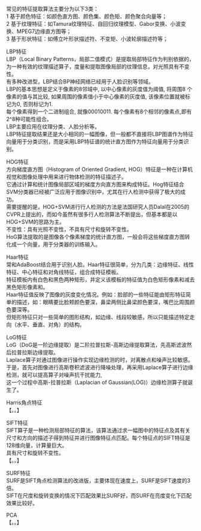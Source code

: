 常见的特征提取算法主要分为以下3类：  
1 基于颜色特征：如颜色直方图、颜色集、颜色矩、颜色聚合向量等；  
2 基于纹理特征：如Tamura纹理特征、自回归纹理模型、Gabor变换、小波变换、MPEG7边缘直方图等；  
3 基于形状特征：如傅立叶形状描述符、不变矩、小波轮廓描述符等；  
  
LBP特征  
LBP（Local Binary Patterns，局部二值模式）是提取局部特征作为判别依据的，为一种有效的纹理描述算子，度量和提取图像局部的纹理信息，对光照具有不变性。  
有多种改进型，LBP结合BP神经网络已经用于人脸识别等领域。  
LBP的基本思想是定义于像素的8邻域中, 以中心像素的灰度值为阈值, 将周围8 个像素的值与其比较, 如果周围的像素值小于中心像素的灰度值, 该像素位置就被标记为0, 否则标记为1.  
每个像素得到一个二进制组合, 就像00010011. 每个像素有8个相邻的像素点,即有2^8种可能性组合。  
LBP主要应用在纹理分类、人脸分析等。  
LBP特征提取结果还是大小相同的一幅图像，但一般都不直接将LBP图谱作为特征向量用于分类识别，而是采用LBP特征谱的统计直方图作为特征向量用于分类识别。  
  
HOG特征  
方向梯度直方图（Histogram of Oriented Gradient, HOG）特征是一种在计算机视觉和图像处理中用来进行物体检测的特征描述子。  
它通过计算和统计图像局部区域的梯度方向直方图来构成特征。Hog特征结合SVM分类器已经被广泛应用于图像识别中，尤其在行人检测中获得了极大的成功。  
需要提醒的是，HOG+SVM进行行人检测的方法是法国研究人员Dalal在2005的CVPR上提出的，而如今虽然有很多行人检测算法不断提出，但基本都是以HOG+SVM的思路为主。  
不变性：具有光照不变性，不具有尺寸和旋转不变性。  
HoG算法提取的是图像各个像素梯度的统计直方图，一般会将这些梯度直方图转化成一个向量，用于分类器的训练输入。  
  
Haar特征  
常和AdaBoost结合用于识别人脸。Haar特征很简单，分为几类：边缘特征、线性特征、中心特征和对角线特征，组合成特征模板。  
特征模板内有白色和黑色两种矩形，并定义该模板的特征值为白色矩形像素和减去黑色矩形像素和。  
Haar特征值反映了图像的灰度变化情况。例如：脸部的一些特征能由矩形特征简单的描述，如：眼睛要比脸颊颜色要深，鼻梁两侧比鼻梁颜色要深，嘴巴比周围颜色要深等。  
但矩形特征只对一些简单的图形结构，如边缘、线段较敏感，所以只能描述特定走向（水平、垂直、对角）的结构。  
  
LoG特征  
LoG（DoG是一阶边缘提取）是二阶拉普拉斯-高斯边缘提取算法，先高斯滤波然后拉普拉斯边缘提取。  
Laplace算子对通过图像进行操作实现边缘检测的时，对离散点和噪声比较敏感。  
于是，首先对图像进行高斯卷积滤波进行降噪处理，再采用Laplace算子进行边缘检测，就可以提高算子对噪声抗干扰能力,   
这一个过程中高斯-拉普拉斯（Laplacian of Gaussian(LOG)）边缘检测算子就诞生了。  
  
Harris角点特征  
【。。】
  
SIFT特征  
SIFT算子是一种检测局部特征的算法，该算法通过求一幅图中的特征点及其有关尺寸和方向的描述子得到特征并进行图像特征点匹配。每个特征点的SIFT特征是128维向量，计算量巨大。  
具有尺寸和旋转不变性。  
【。。】

SURF特征  
SURF是SIFT角点检测算法的改进版，主要体现在速度上，SURF是SIFT速度的3倍。  
SIFT在尺度和旋转变换的情况下匹配效果比SURF好，而SURF在亮度变化下匹配效果比较好。  
  
PCA  
【。。】  
